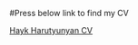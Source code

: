 #Press below link to find my CV

[Hayk Harutyunyan CV](https://github.com/harutyunyanhayk/Test/blob/master/Hayk%20Harutyunyan%20CV.pdf)
